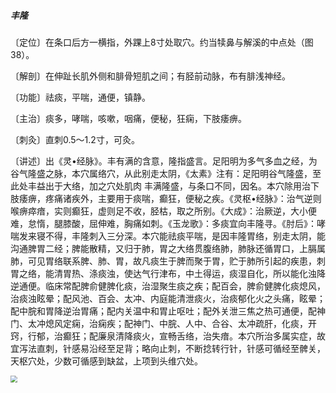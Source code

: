 ##### 丰隆

〔定位〕在条口后方一横指，外踝上8寸处取穴。约当犊鼻与解溪的中点处（图38）。

〔解剖〕在伸趾长肌外侧和腓骨短肌之间；有胫前动脉，布有腓浅神经。

〔功能〕祛痰，平喘，通便，镇静。

〔主治〕痰多，哮喘，咳嗽，咽痛，便秘，狂痫，下肢痿痹。

〔刺灸〕直刺0.5〜1.2寸，可灸。

〔讲述〕出《灵•经脉》。丰有满的含意，隆指盛言。足阳明为多气多血之经，为谷气隆盛之脉，本穴属络穴，从此别走太阴，《太素》注有：足阳明谷气隆盛，至此处丰益出于大络，加之穴处肌肉 丰满隆盛，与条口不同，因名。本穴除用治下肢痿痹，疼痛诸疾外，主要用于痰喘，癫狂，便秘之疾。《灵枢•经脉》：治气逆则 喉痹瘁瘖，实则癫狂，虚则足不收，胫枯，取之所别。《大成》：治厥逆，大小便难，怠惰，腿膝酸，屈伸难，胸痛如刺。《玉龙歌》：多痰宜向丰隆寻。《肘后》：哮喘发来寝不得，丰隆刺入三分深。本穴能祛痰平喘，是因丰隆胃络，别走太阴，能沟通脾胃二经；脾能散精，又归于肺，胃之大络贯腹络肺，肺脉还循胃口，上膈属肺，可见胃络联系脾、肺、胃，故凡痰生于脾而聚于胃，贮于肺所引起的疾患，刺胃之络，能清胃热、涤痰浊，使达气行津布，中土得运，痰湿自化，所以能化浊降逆通便。临床常配脾俞健脾化痰，治湿聚生痰之疾；配百会，脾俞健脾化痰熄风，治痰浊眩晕；配风池、百会、太冲、内庭能清泄痰火，治痰郁化火之头痛，眩晕；配中脘和胃降逆治胃痛；配内关温中和胃止呕吐；配外关泄三焦之热可通便，配神门、太冲熄风定痫，治痫疾；配神门、中脘、人中、合谷、太冲疏肝，化痰，开窍，行郁，治癫狂；配廉泉清降痰火，宣畅舌络，治失瘖。本穴所治多属实症，故宜泻法直刺，针感易沿经至足背；略向止刺，不断捻转行针，针感可循经至髀关，天枢穴处，少数可循感到缺盆，上项到头维穴处。

<img src="img/图38.jpg" style="zoom:67%;" />

